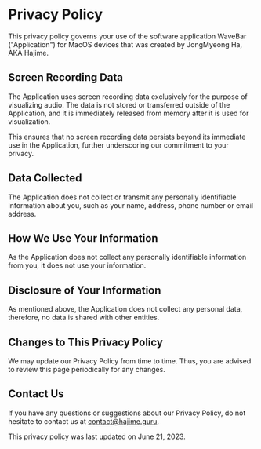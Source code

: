 # Privacy Policy

This privacy policy governs your use of the software application WaveBar ("Application") for MacOS devices that was created by JongMyeong Ha, AKA Hajime.

## Screen Recording Data

The Application uses screen recording data exclusively for the purpose of visualizing audio. The data is not stored or transferred outside of the Application, and it is immediately released from memory after it is used for visualization.

This ensures that no screen recording data persists beyond its immediate use in the Application, further underscoring our commitment to your privacy.

## Data Collected

The Application does not collect or transmit any personally identifiable information about you, such as your name, address, phone number or email address.

## How We Use Your Information

As the Application does not collect any personally identifiable information from you, it does not use your information.

## Disclosure of Your Information

As mentioned above, the Application does not collect any personal data, therefore, no data is shared with other entities.

## Changes to This Privacy Policy

We may update our Privacy Policy from time to time. Thus, you are advised to review this page periodically for any changes.

## Contact Us

If you have any questions or suggestions about our Privacy Policy, do not hesitate to contact us at contact@hajime.guru.

This privacy policy was last updated on June 21, 2023.
